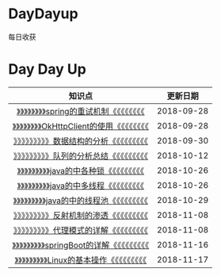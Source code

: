 # DayDayup
每日收获 
# Day Day Up

|知识点|更新日期|
|:---:|:---:|
|[》》》》》》》》spring的重试机制《《《《《《《《](https://github.com/DanielXSM/DayDayup/wiki/spring%E7%9A%84%E9%87%8D%E8%AF%95%E6%9C%BA%E5%88%B6)|2018-09-28|
|[》》》》》》》》OkHttpClient的使用《《《《《《《《](OkHttpClient的使用)|2018-09-28|
|[》》》》》》》》》数据结构的分析《《《《《《《《《](数据结构的分析)|2018-09-30|
|[》》》》》》》》》队列的分析总结《《《《《《《《《](队列的分析总结)|2018-10-12|
|[》》》》》》》》》java的中各种锁《《《《《《《《《](java的中各种锁)|2018-10-26|
|[》》》》》》》》》java的中多线程《《《《《《《《《](java的中的多线程)|2018-10-26|
|[》》》》》》》》》java的中的线程池《《《《《《《《《](java的中的线程池)|2018-10-29|
|[》》》》》》》》》反射机制的渗透《《《《《《《《《](反射机制的渗透)|2018-11-08|
|[》》》》》》》》》代理模式的详解《《《《《《《《《](代理模式的详解)|2018-11-08|
|[》》》》》》》》》springBoot的详解《《《《《《《《《](springBoot的详解)|2018-11-16|
|[》》》》》》》》》Linux的基本操作《《《《《《《《《](linux的基本操作)|2018-11-17|
